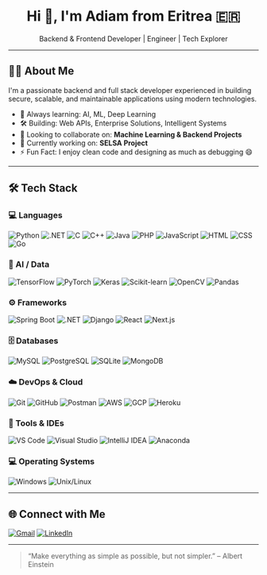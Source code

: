 <!-- GitHub Profile README.md -->

<h1 align="center">Hi 👋, I'm Adiam from Eritrea 🇪🇷</h1>
<p align="center">Backend & Frontend Developer | Engineer | Tech Explorer</p>

---

## 👨‍💻 About Me

I'm a passionate backend and full stack developer experienced in building secure, scalable, and maintainable applications using modern technologies.

- 🧠 Always learning: AI, ML, Deep Learning  
- 🛠️ Building: Web APIs, Enterprise Solutions, Intelligent Systems  
- 👯 Looking to collaborate on: **Machine Learning & Backend Projects**  
- 🔭 Currently working on: **SELSA Project**  
- ⚡ Fun Fact: I enjoy clean code and designing as much as debugging 😄  

---

## 🛠️ Tech Stack

### 💻 Languages
![Python](https://img.shields.io/badge/Python-3776AB?style=flat&logo=python&logoColor=white)
![.NET](https://img.shields.io/badge/.NET-512BD4?style=flat&logo=dotnet&logoColor=white)
![C](https://img.shields.io/badge/C-00599C?style=flat&logo=c&logoColor=white)
![C++](https://img.shields.io/badge/C++-00599C?style=flat&logo=c%2B%2B&logoColor=white)
![Java](https://img.shields.io/badge/Java-007396?style=flat&logo=java&logoColor=white)
![PHP](https://img.shields.io/badge/PHP-777BB4?style=flat&logo=php&logoColor=white)
![JavaScript](https://img.shields.io/badge/JavaScript-F7DF1E?style=flat&logo=javascript&logoColor=black)
![HTML](https://img.shields.io/badge/HTML5-E34F26?style=flat&logo=html5&logoColor=white)
![CSS](https://img.shields.io/badge/CSS3-1572B6?style=flat&logo=css3&logoColor=white)
![Go](https://img.shields.io/badge/Go-00ADD8?style=flat&logo=go&logoColor=white)

### 🧠 AI / Data
![TensorFlow](https://img.shields.io/badge/TensorFlow-FF6F00?style=flat&logo=tensorflow&logoColor=white)
![PyTorch](https://img.shields.io/badge/PyTorch-EE4C2C?style=flat&logo=pytorch&logoColor=white)
![Keras](https://img.shields.io/badge/Keras-D00000?style=flat&logo=keras&logoColor=white)
![Scikit-learn](https://img.shields.io/badge/Scikit--Learn-F7931E?style=flat&logo=scikit-learn&logoColor=white)
![OpenCV](https://img.shields.io/badge/OpenCV-5C3EE8?style=flat&logo=opencv&logoColor=white)
![Pandas](https://img.shields.io/badge/Pandas-150458?style=flat&logo=pandas&logoColor=white)

### ⚙️ Frameworks
![Spring Boot](https://img.shields.io/badge/Spring_Boot-6DB33F?style=flat&logo=spring&logoColor=white)
![.NET](https://img.shields.io/badge/.NET-512BD4?style=flat&logo=dotnet&logoColor=white)
![Django](https://img.shields.io/badge/Django-092E20?style=flat&logo=django&logoColor=white)
![React](https://img.shields.io/badge/React-20232A?style=flat&logo=react&logoColor=61DAFB)
![Next.js](https://img.shields.io/badge/Next.js-000000?style=flat&logo=nextdotjs&logoColor=white)

### 🗄️ Databases
![MySQL](https://img.shields.io/badge/MySQL-4479A1?style=flat&logo=mysql&logoColor=white)
![PostgreSQL](https://img.shields.io/badge/PostgreSQL-336791?style=flat&logo=postgresql&logoColor=white)
![SQLite](https://img.shields.io/badge/SQLite-003B57?style=flat&logo=sqlite&logoColor=white)
![MongoDB](https://img.shields.io/badge/MongoDB-47A248?style=flat&logo=mongodb&logoColor=white)

### ☁️ DevOps & Cloud
![Git](https://img.shields.io/badge/Git-F05032?style=flat&logo=git&logoColor=white)
![GitHub](https://img.shields.io/badge/GitHub-181717?style=flat&logo=github&logoColor=white)
![Postman](https://img.shields.io/badge/Postman-FF6C37?style=flat&logo=postman&logoColor=white)
![AWS](https://img.shields.io/badge/AWS-232F3E?style=flat&logo=amazon-aws&logoColor=white)
![GCP](https://img.shields.io/badge/GCP-4285F4?style=flat&logo=google-cloud&logoColor=white)
![Heroku](https://img.shields.io/badge/Heroku-430098?style=flat&logo=heroku&logoColor=white)

### 🧰 Tools & IDEs
![VS Code](https://img.shields.io/badge/VS_Code-007ACC?style=flat&logo=visual-studio-code&logoColor=white)
![Visual Studio](https://img.shields.io/badge/Visual_Studio-5C2D91?style=flat&logo=visualstudio&logoColor=white)
![IntelliJ IDEA](https://img.shields.io/badge/IntelliJ-000000?style=flat&logo=intellijidea&logoColor=white)
![Anaconda](https://img.shields.io/badge/Anaconda-44A833?style=flat&logo=anaconda&logoColor=white)

### 💻 Operating Systems
![Windows](https://img.shields.io/badge/Windows-0078D6?style=flat&logo=windows&logoColor=white)
![Unix/Linux](https://img.shields.io/badge/Unix/Linux-333333?style=flat&logo=linux&logoColor=white)

---
<!--
## 📊 GitHub Stats

<p align="center">
  <img src="https://github-readme-stats.vercel.app/api?username=adiam7&show_icons=true&theme=default" width="45%" />
  <img src="https://github-readme-streak-stats.herokuapp.com/?user=adiam7&theme=default" width="45%" />
</p>

-->

## 🌐 Connect with Me

[![Gmail](https://img.shields.io/badge/Gmail-D14836?style=flat&logo=gmail&logoColor=white)](mailto:adiam.09me@gmail.com)
[![LinkedIn](https://img.shields.io/badge/LinkedIn-0077B5?style=flat&logo=linkedin&logoColor=white)](https://linkedin.com/in/adiam-015004231)

---
<!-- ![](https://github.com/adiam7/adiam7/blob/master/icons/banner.png) -->
> “Make everything as simple as possible, but not simpler.” – Albert Einstein
